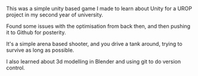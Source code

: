 This was a simple unity based game I made to learn about Unity for a UROP project in my second year of university.

Found some issues with the optimisation from back then, and then pushing it to Github for posterity.

It's a simple arena based shooter, and you drive a tank around, trying to survive as long as possible. 

I also learned about 3d modelling in Blender and using git to do version control.


